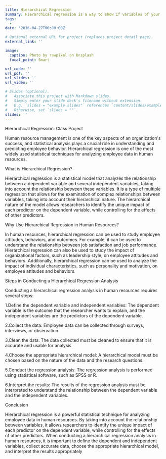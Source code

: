 ```yaml
---
title: Hierarchical Regression
summary: Hierarchical regression is a way to show if variables of your interest explain a statistically significant amount of variance in your Dependent Variable (DV) after accounting for all other variables.
tags:
  - 
date: '2016-04-27T00:00:00Z'

# Optional external URL for project (replaces project detail page).
external_link: ''

image:
  caption: Photo by rawpixel on Unsplash
  focal_point: Smart

url_code: ''
url_pdf: ''
url_slides: ''
url_video: ''

# Slides (optional).
#   Associate this project with Markdown slides.
#   Simply enter your slide deck's filename without extension.
#   E.g. `slides = "example-slides"` references `content/slides/example-slides.md`.
#   Otherwise, set `slides = ""`.
slides: ''
---
```

Hierarchical Regression: Class Project

Human resource management is one of the key aspects of an organization's success, and statistical analysis plays a crucial role in understanding and predicting employee behavior. Hierarchical regression is one of the most widely used statistical techniques for analyzing employee data in human resources.

What is Hierarchical Regression?

Hierarchical regression is a statistical model that analyzes the relationship between a dependent variable and several independent variables, taking into account the relationship between these variables. It is a type of multiple regression that allows for the examination of complex relationships between variables, taking into account their hierarchical nature. The hierarchical nature of the model allows researchers to identify the unique impact of each predictor on the dependent variable, while controlling for the effects of other predictors.

Why Use Hierarchical Regression in Human Resources?

In human resources, hierarchical regression can be used to study employee attitudes, behaviors, and outcomes. For example, it can be used to understand the relationship between job satisfaction and job performance. Hierarchical regression can also be used to study the impact of organizational factors, such as leadership style, on employee attitudes and behaviors. Additionally, hierarchical regression can be used to analyze the impact of individual characteristics, such as personality and motivation, on employee attitudes and behaviors.

Steps in Conducting a Hierarchical Regression Analysis

Conducting a hierarchical regression analysis in human resources requires several steps:

1.Define the dependent variable and independent variables: The dependent variable is the outcome that the researcher wants to explain, and the independent variables are the predictors of the dependent variable.


2.Collect the data: Employee data can be collected through surveys, interviews, or observation.


3.Clean the data: The data collected must be cleaned to ensure that it is accurate and usable for analysis.


4.Choose the appropriate hierarchical model: A hierarchical model must be chosen based on the nature of the data and the research questions.


5.Conduct the regression analysis: The regression analysis is performed using statistical software, such as SPSS or R.


6.Interpret the results: The results of the regression analysis must be interpreted to understand the relationship between the dependent variable and the independent variables.

Conclusion

Hierarchical regression is a powerful statistical technique for analyzing employee data in human resources. By taking into account the relationship between variables, it allows researchers to identify the unique impact of each predictor on the dependent variable, while controlling for the effects of other predictors. When conducting a hierarchical regression analysis in human resources, it is important to define the dependent and independent variables, collect accurate data, choose the appropriate hierarchical model, and interpret the results appropriately
